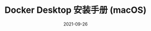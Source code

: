 ---
title: "Docker Desktop 安装手册 (macOS)"
linkTitle: "Docker Desktop 安装手册 (macOS)"
weight: 21
date: 2021-09-26
description: >
  本文档描述如何在 macOS 上正确安装Docker Desktop。
---